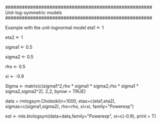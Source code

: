 #####################################################
Unit-log-symmetric models
#####################################################

Example with the unit-lognormal model
eta1 <- 1

eta2 <- 1

sigma1 <- 0.5

sigma2 <- 0.5

rho <- 0.5

xi <- -0.9

Sigma <- matrix(c(sigma1^2,rho * sigma1 * sigma2,rho * sigma1 * sigma2,sigma2^2), 2,2, byrow = TRUE)

data = rmlogsym.Choleski(n=1000, etas=c(eta1,eta2), sigmas=c(sigma1,sigma2), rho=rho, xi=xi, family="Powerexp")

est <- mle.bivlogsym(data=data,family="Powerexp", xi=c(-0.9), print = T)
